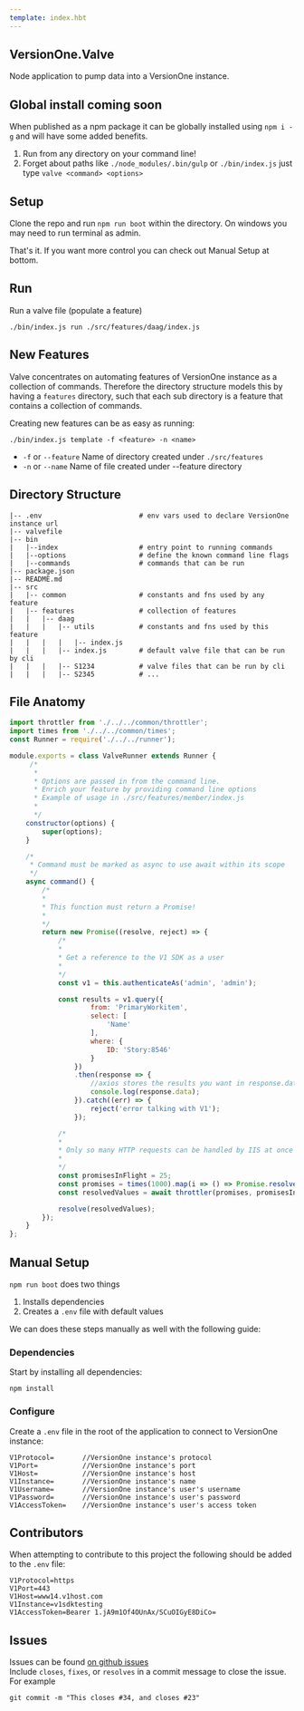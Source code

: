 ```yaml
---
template: index.hbt
---
```


## VersionOne.Valve

Node application to pump data into a VersionOne instance.

## Global install coming soon
When published as a npm package it can be globally installed using
`npm i -g` and will have some added benefits.
1. Run from any directory on your command line!
2. Forget about paths like `./node_modules/.bin/gulp` or `./bin/index.js` just type `valve <command> <options>`

## Setup
Clone the repo and run `npm run boot` within the directory.
On windows you may need to run terminal as admin.

That's it. If you want more control you can check out Manual Setup at bottom.

## Run
Run a valve file (populate a feature)
```
./bin/index.js run ./src/features/daag/index.js
```

## New Features
Valve concentrates on automating features of VersionOne instance as a collection of commands.
Therefore the directory structure models this by having a `features` directory,
such that each sub directory is a feature that contains a collection of commands.

Creating new features can be as easy as running:
```
./bin/index.js template -f <feature> -n <name>
```
- `-f` or `--feature` Name of directory created under `./src/features`
- `-n` or `--name` Name of file created under --feature directory

## Directory Structure
```
|-- .env                        # env vars used to declare VersionOne instance url
|-- valvefile
|-- bin
|   |--index                    # entry point to running commands
|   |--options                  # define the known command line flags
|   |--commands                 # commands that can be run
|-- package.json
|-- README.md
|-- src
|   |-- common                  # constants and fns used by any feature
|   |-- features                # collection of features
|   |   |-- daag                
|   |   |   |-- utils           # constants and fns used by this feature
|   |   |   |   |-- index.js
|   |   |   |-- index.js        # default valve file that can be run by cli
|   |   |   |-- S1234           # valve files that can be run by cli
|   |   |   |-- S2345           # ...

```

## File Anatomy
```js
import throttler from './../../common/throttler';
import times from './../../common/times';
const Runner = require('./../../runner');

module.exports = class ValveRunner extends Runner {
     /*
      *
      * Options are passed in from the command line.
      * Enrich your feature by providing command line options
      * Example of usage in ./src/features/member/index.js
      *
      */
    constructor(options) {
        super(options);
    }

    /*
     * Command must be marked as async to use await within its scope
     */
    async command() {
        /*
        *
        * This function must return a Promise!
        *
        */
        return new Promise((resolve, reject) => {
            /*
            *
            * Get a reference to the V1 SDK as a user
            *
            */
            const v1 = this.authenticateAs('admin', 'admin');

            const results = v1.query({
                    from: 'PrimaryWorkitem',
                    select: [
                        'Name'
                    ],
                    where: {
                        ID: 'Story:8546'
                    }
                })
                .then(response => {
                    //axios stores the results you want in response.data
                    console.log(response.data);
                }).catch((err) => {
                    reject('error talking with V1');
                });

            /*
            *
            * Only so many HTTP requests can be handled by IIS at once so throttle them!
            *
            */
            const promisesInFlight = 25;
            const promises = times(1000).map(i => () => Promise.resolve(i));
            const resolvedValues = await throttler(promises, promisesInFlight);

            resolve(resolvedValues);
        });
    }
};
```


## Manual Setup

`npm run boot` does two things  
1. Installs dependencies  
2. Creates a `.env` file with default values  

We can does these steps manually as well with the following guide:

### Dependencies
Start by installing all dependencies:
```
npm install
```

### Configure
Create a `.env` file in the root of the application to connect to VersionOne instance:

```
V1Protocol=       //VersionOne instance's protocol
V1Port=           //VersionOne instance's port
V1Host=           //VersionOne instance's host
V1Instance=       //VersionOne instance's name
V1Username=       //VersionOne instance's user's username
V1Password=       //VersionOne instance's user's password
V1AccessToken=    //VersionOne instance's user's access token
```

## Contributors

When attempting to contribute to this project the following should be added to the `.env` file:

```
V1Protocol=https
V1Port=443
V1Host=www14.v1host.com
V1Instance=v1sdktesting
V1AccessToken=Bearer 1.jA9m1Of4OUnAx/SCuOIGyE8DiCo=
```

## Issues

Issues can be found [on github issues](https://github.com/walkerrandolphsmith/VersionOne.Valve/issues)  
Include `closes`, `fixes`, or `resolves` in a commit message to close the issue.
For example 
```
git commit -m "This closes #34, and closes #23"
```
